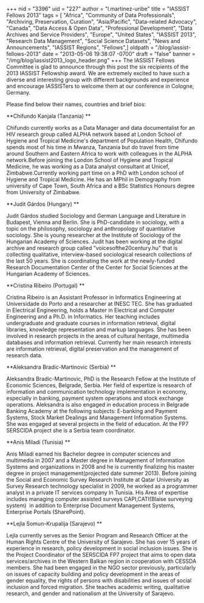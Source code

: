 +++
nid = "3396"
uid = "227"
author = "l.martinez-uribe"
title = "IASSIST Fellows 2013"
tags = [ "Africa", "Community of Data Professionals", "Archiving, Preservation, Curation", "Asia/Pacific", "Data-related Advocacy", "Canada", "Data Access & Open Data", "Professional Development", "Data Archives and Service Providers", "Europe", "United States", "IASSIST 2013", "Research Data Management", "Social Science Datasets", "News and Announcements", "IASSIST Regions", "Fellows",]
oldpath = "/blog/iassist-fellows-2013"
date = "2013-05-06 19:38:07 -0700"
draft = "false"
banner = "/img/blog/iassist2013_logo_header.png"
+++
The IASSIST Fellows Committee is glad to announce through this post the
six recipients of the 2013 IASSIST Fellowship award. We are extremely
excited to have such a diverse and interesting group with different
backgrounds and experience and encourage IASSISTers to welcome them at
our conference in Cologne, Germany.

Please find below their names, countries and brief bios:

**Chifundo Kanjala (Tanzania) **

Chifundo currently works as a Data Manager and data documentalist for an
HIV research group called ALPHA network based at London School of
Hygiene and Tropical Medicine's department of Population Health,
Chifundo spends most of his time in Mwanza, Tanzania but do travel from
time around Southern and Eastern Africa to work with colleagues in the
ALPHA network.Before joining the London School of Hygiene and Tropical
Medicine, he was working as a Data analyst consultant at Unicef,
Zimbabwe.Currently working part time on a PhD with London school of
Hygiene and Tropical Medicine. He has an MPhil in Demography from
university of Cape Town, South Africa and a BSc Statistics Honours
degree from University of Zimbabwe.


**Judit Gárdos (Hungary) **

Judit Gárdos studied Sociology and German Language and Literature in
Budapest, Vienna and Berlin. She is PhD-candidate in sociology, with a
topic on the philosophy, sociology and anthropology of quantitative
sociology. She is young researcher at the Institute of Sociology of the
Hungarian Academy of Sciences. Judit has been working at the digital
archive and research group called "voicesofthe20century.hu" that is
collecting qualitative, interview-based sociological research
collections of the last 50 years. She is coordinating the work at the
newly-funded Research Documentation Center of the Center for Social
Sciences at the Hungarian Academy of Sciences.


**Cristina Ribeiro (Portugal) **

Cristina Ribeiro is an Assistant Professor in Informatics Engineering at
Universidade do Porto and a researcher at INESC TEC. She has graduated
in Electrical Engineering, holds a Master in Electrical and Computer
Engineering and a Ph.D. in Informatics. Her teaching includes
undergraduate and graduate courses in information retrieval, digital
libraries, knowledge representation and markup languages. She has been
involved in research projects in the areas of cultural heritage,
multimedia databases and information retrieval. Currently her main
research interests are information retrieval, digital preservation and
the management of research data.


**Aleksandra Bradic-Martinovic (Serbia) **

Aleksandra Bradic-Martinovic, PhD is the Research Fellow at the
Institute of Economic Sciences, Belgrade, Serbia. Her field of expertize
is research of information and communication technology implementation
in economy, especially in banking, payment system operations and stock
exchange operations. Aleksandra is also engaged in education process in
Belgrade Banking Academy at the following subjects: E-banking and
Payment Systems, Stock Market Dealings and Management Information
Systems. She was engaged at several projects in the field of education.
At the FP7 SERSCIDA project she is a Serbia team coordinator.


**Anis Miladi (Tunisia) **

Anis Miladi earned his Bachelor degree in computer sciences and
multimedia in 2007 and a Master degree in Management of Information
Systems and organizations in 2008 and he is currently finalizing his
master degree in project management(projected date summer 2013). Before
joining the Social and Economic Survey Research Institute at Qatar
University as Survey Research technology specialist in 2009, he worked
as a programmer analyst in a private IT services company In Tunisia. His
Area of expertise includes managing computer assisted surveys
CAPI,CATI(Blaise surveying system)  in addition to Enterprise Document
Management Systems, Enterprise Portals (SharePoint).


**Lejla Somun-Krupalija (Sarajevo) **

Lejla currently serves as the Senior Program and Research Officer at the
Human Rights Centre of the University of Sarajevo. She has over 15 years
of experience in research, policy development in social inclusion
issues. She is the Project Coordinator of the SERSCIDA FP7 project that
aims to open data services/archives in the Western Balkan region in
cooperation with CESSDA members. She had been engaged in the NGO sector
previously, particularly on issues of capacity building and policy
development in the areas of gender equality, the rights of persons with
disabilities and issues of social inclusion and forced migration. She
teaches academic writing, qualitative research, and gender and
nationalism at the University of Sarajevo. 

